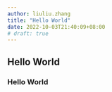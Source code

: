 ```yaml
---
author: liuliu.zhang
title: "Hello World"
date: 2022-10-03T21:40:09+08:00
# draft: true 
---
```


## Hello World

### Hello World